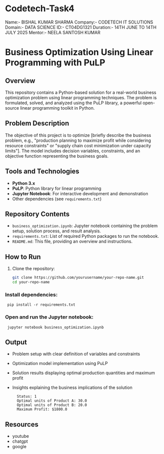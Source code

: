 # Codetech-Task4

Name:- BISHAL KUMAR SHARMA 
Company:- CODETECH IT SOLUTIONS 
Domain:- DATA SCIENCE 
ID:- CT04DG1321
Duration:- 14TH JUNE TO 14TH JULY 2025
Mentor:- NEELA SANTOSH KUMAR 


# Business Optimization Using Linear Programming with PuLP

## Overview
This repository contains a Python-based solution for a real-world business optimization problem using linear programming techniques. The problem is formulated, solved, and analyzed using the PuLP library, a powerful open-source linear programming toolkit in Python.

## Problem Description
The objective of this project is to optimize [briefly describe the business problem, e.g., "production planning to maximize profit while considering resource constraints" or "supply chain cost minimization under capacity limits"]. The model includes decision variables, constraints, and an objective function representing the business goals.

## Tools and Technologies
- **Python 3.x**
- **PuLP**: Python library for linear programming
- **Jupyter Notebook**: For interactive development and demonstration
- Other dependencies (see `requirements.txt`)

## Repository Contents
- `business_optimization.ipynb`: Jupyter notebook containing the problem setup, solution process, and result analysis.
- `requirements.txt`: List of required Python packages to run the notebook.
- `README.md`: This file, providing an overview and instructions.

## How to Run
1. Clone the repository:
   ```bash
   git clone https://github.com/yourusername/your-repo-name.git
   cd your-repo-name

 ### Install dependencies:
     pip install -r requirements.txt

 ### Open and run the Jupyter notebook:
     jupyter notebook business_optimization.ipynb

 ## Output 
- Problem setup with clear definition of variables and constraints
- Optimization model implementation using PuLP
- Solution results displaying optimal production quantities and maximum profit
- Insights explaining the business implications of the solution

        Status: 1
        Optimal units of Product A: 30.0
        Optimal units of Product B: 20.0
        Maximum Profit: $1800.0

 ## Resources 
 - youtube
 - chatgpt
 - google 
 
